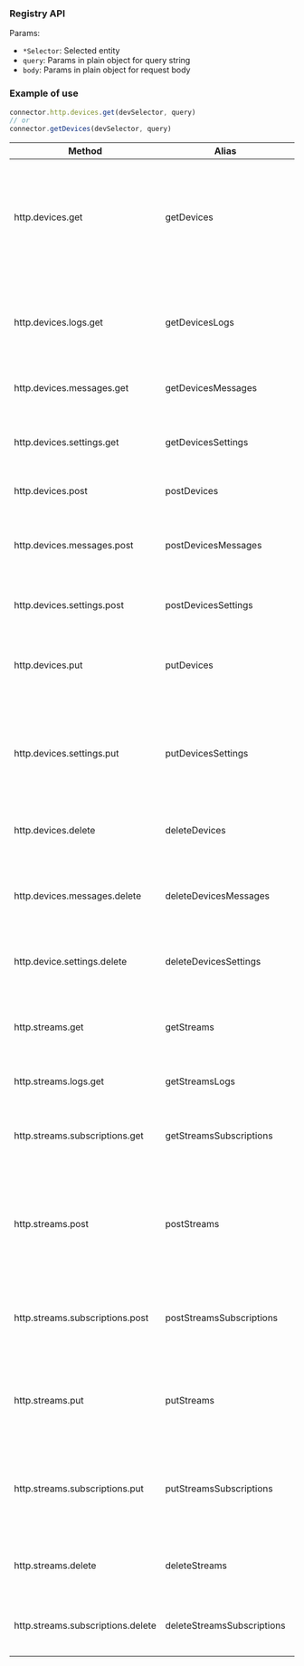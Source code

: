### Registry API


Params:
* `*Selector`: Selected entity
* `query`: Params in plain object for query string 
* `body`: Params in plain object for request body 

### Example of use

```js
connector.http.devices.get(devSelector, query)
// or
connector.getDevices(devSelector, query)
```

| Method  | Alias  | Params  | Description  |
|---|---|---|---|
| http.devices.get | getDevices | devSelector, query | Get collection of devices matching filter parameters. Use special keyword "all" to retreieve all devices. |
| http.devices.logs.get | getDevicesLogs | devSelector, query | Get logs for specified device. The request without parameters will return all logs records. |
| http.devices.messages.get | getDevicesMessages | devSelector, query | Get specified device messages |
| http.devices.settings.get | getDevicesSettings | devSelector, settSelector, query | Get collection of settings matching filter parameters. |
| http.devices.post | postDevices | query, body | Create new device. |
| http.devices.messages.post | postDevicesMessages | devSelector, body | Post new messages into specified device and associated streams. |
| http.devices.settings.post | postDevicesSettings | devSelector, settSelector, query, body | |
| http.devices.put | putDevices | devSelector, query, body | Change properties of existing devices matching filter parameters. |
| http.devices.settings.put | putDevicesSettings | devSelector, settSelector, query, body | Set new setting value by pushing setting set command to device commands queue. |
| http.devices.delete | deleteDevices | devSelector | Delete all devices matching filtering parameters |
| http.devices.messages.delete | deleteDevicesMessages | devSelector, query | Delete specified messages from the device container. |
| http.device.settings.delete | deleteDevicesSettings | devSelector, settSelector, query | Reset setting value or cancel pending operations |
| http.streams.get | getStreams | streamSelector, query | Get collection of streams matching filter parameters |
| http.streams.logs.get | getStreamsLogs | streamSelector, query | Get logs for specified stream. |
| http.streams.subscriptions.get | getStreamsSubscriptions | streamSelector, subscriptionSelector, query | Get collection of subscriptions matching filter parameters. |
| http.streams.post | postStreams | query, body | Create new stream that is capable for transferring devices and channel messages to external platforms. |
| http.streams.subscriptions.post | postStreamsSubscriptions | streamSelector, query, body | There are two available messages sources for now - channel and device. |
| http.streams.put | putStreams | streamSelector, query, body | Change properties of existing streams matching filter parameters. |
| http.streams.subscriptions.put | putStreamsSubscriptions | streamSelector, subscriptionSelector, query, body | Change properties of existing stream subscriptions matching filter parameters. | 
| http.streams.delete | deleteStreams | streamSelector | Delete all streams matching filtering parameters |
| http.streams.subscriptions.delete | deleteStreamsSubscriptions | streamSelector, subscriptionSelector | Delete all subscriptions matching filtering parameters. |